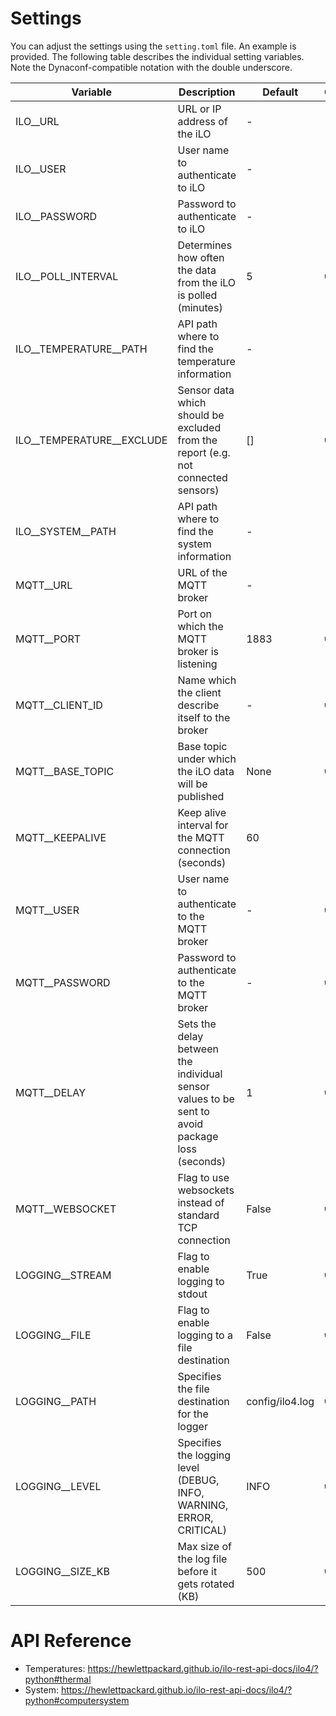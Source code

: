 
# Settings

You can adjust the settings using the `setting.toml` file. An example is provided. 
The following table describes the individual setting variables. Note the Dynaconf-compatible notation with the double underscore.

| Variable                  | Description                                                                                    | Default         | Optional           | Example                         |
|---------------------------|------------------------------------------------------------------------------------------------|-----------------|--------------------|---------------------------------|
| ILO__URL                  | URL or IP address of the iLO                                                                   | -               |                    | "http://192.168.178.5"          |
| ILO__USER                 | User name to authenticate to iLO                                                               | -               |                    | "my_user_name"                  |
| ILO__PASSWORD             | Password to authenticate to iLO                                                                | -               |                    | "secret_pw"                     |
| ILO__POLL_INTERVAL        | Determines how often the data from the iLO is polled (minutes)                                 | 5               | :heavy_check_mark: | 3                               |
| ILO__TEMPERATURE__PATH    | API path where to find the temperature information                                             | -               |                    | "/redfish/v1/Chassis/1/Thermal" |
| ILO__TEMPERATURE__EXCLUDE | Sensor data which should be excluded from the report (e.g. not connected sensors)              | []              | :heavy_check_mark: | ["sensor01", "name03"]          |
| ILO__SYSTEM__PATH         | API path where to find the system information                                                  | -               |                    | "/redfish/v1/systems/1"         |
| MQTT__URL                 | URL of the MQTT broker                                                                         | -               |                    | "192.168.178.3"                 |
| MQTT__PORT                | Port on which the MQTT broker is listening                                                     | 1883            | :heavy_check_mark: | 8883                            |
| MQTT__CLIENT_ID           | Name which the client describe itself to the broker                                            | -               | :heavy_check_mark: | "my_client_name"                |
| MQTT__BASE_TOPIC          | Base topic under which the iLO data will be published                                          | None            | :heavy_check_mark: | "my_ilo"                        |
| MQTT__KEEPALIVE           | Keep alive interval for the MQTT connection (seconds)                                          | 60              |                    | 10                              |
| MQTT__USER                | User name to authenticate to the MQTT broker                                                   | -               | :heavy_check_mark: | "my_mqtt_user"                  |
| MQTT__PASSWORD            | Password to authenticate to the MQTT broker                                                    | -               | :heavy_check_mark: | "another_secret"                |
| MQTT__DELAY               | Sets the delay between the individual sensor values to be sent to avoid package loss (seconds) | 1               | :heavy_check_mark: | 0.5                             |
| MQTT__WEBSOCKET           | Flag to use websockets instead of standard TCP connection                                      | False           | :heavy_check_mark: | true                            |
| LOGGING__STREAM           | Flag to enable logging to stdout                                                               | True            | :heavy_check_mark: | false                           |
| LOGGING__FILE             | Flag to enable logging to a file destination                                                   | False           | :heavy_check_mark: | true                            |
| LOGGING__PATH             | Specifies the file destination for the logger                                                  | config/ilo4.log | :heavy_check_mark: | "some_file_path"                |
| LOGGING__LEVEL            | Specifies the logging level (DEBUG, INFO, WARNING, ERROR, CRITICAL)                            | INFO            | :heavy_check_mark: | "WARNING"                       |
| LOGGING__SIZE_KB          | Max size of the log file before it gets rotated (KB)                                           | 500             | :heavy_check_mark: | 1000                            |

# API Reference
- Temperatures: https://hewlettpackard.github.io/ilo-rest-api-docs/ilo4/?python#thermal
- System: https://hewlettpackard.github.io/ilo-rest-api-docs/ilo4/?python#computersystem

